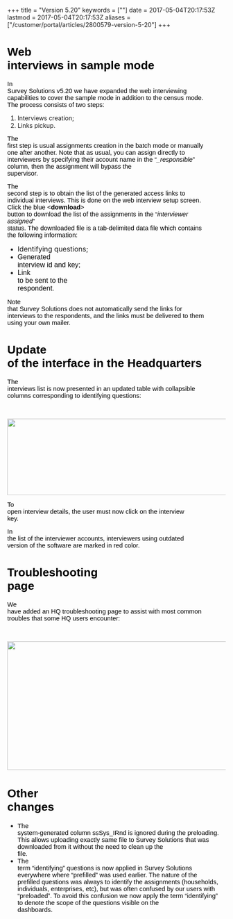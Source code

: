 +++
title = "Version 5.20"
keywords = [""]
date = 2017-05-04T20:17:53Z
lastmod = 2017-05-04T20:17:53Z
aliases = ["/customer/portal/articles/2800579-version-5-20"]
+++

<span id="docs-internal-guid-281e743c-d51d-c9e1-4aaf-adebd52c3239"><span style="font-size: 20pt; font-family: Arial; color: rgb(0, 0, 0); background-color: transparent; vertical-align: baseline; white-space: pre-wrap;">Web interviews in sample mode</span></span>
======================================================================================================================================================================================================================================================================

<span id="docs-internal-guid-281e743c-d51d-c9e1-4aaf-adebd52c3239"><span
style="font-size: 11pt; font-family: Arial; color: rgb(0, 0, 0); background-color: transparent; vertical-align: baseline; white-space: pre-wrap;">In
Survey Solutions v5.20 we have expanded the web interviewing
capabilities to cover the sample mode in addition to the census mode.
The process consists of two steps:</span></span>

1.  Interviews creation;
2.  Links pickup.

<span id="docs-internal-guid-281e743c-d51d-c9e1-4aaf-adebd52c3239"><span
style="font-size: 11pt; font-family: Arial; color: rgb(0, 0, 0); background-color: transparent; vertical-align: baseline; white-space: pre-wrap;">The
first step is usual assignments creation in the batch mode or manually
one after another. Note that as usual, you can assign directly to
interviewers by specifying their account name in the “</span><span
style="font-size: 11pt; font-family: Arial; color: rgb(0, 0, 0); background-color: transparent; font-style: italic; vertical-align: baseline; white-space: pre-wrap;">\_responsible</span><span
style="font-size: 11pt; font-family: Arial; color: rgb(0, 0, 0); background-color: transparent; vertical-align: baseline; white-space: pre-wrap;">”
column, then the assignment will bypass the supervisor.</span></span>

<span id="docs-internal-guid-281e743c-d51d-c9e1-4aaf-adebd52c3239"><span
style="font-size: 11pt; font-family: Arial; color: rgb(0, 0, 0); background-color: transparent; vertical-align: baseline; white-space: pre-wrap;">The
second step is to obtain the list of the generated access links to
individual interviews. This is done on the web interview setup screen.
Click the blue &lt;</span><span
style="font-size: 11pt; font-family: Arial; color: rgb(0, 0, 0); background-color: transparent; font-weight: 700; vertical-align: baseline; white-space: pre-wrap;">download</span><span
style="font-size: 11pt; font-family: Arial; color: rgb(0, 0, 0); background-color: transparent; vertical-align: baseline; white-space: pre-wrap;">&gt;
button to download the list of the assignments in the “</span><span
style="font-size: 11pt; font-family: Arial; color: rgb(0, 0, 0); background-color: transparent; font-style: italic; vertical-align: baseline; white-space: pre-wrap;">interviewer
assigned</span><span
style="font-size: 11pt; font-family: Arial; color: rgb(0, 0, 0); background-color: transparent; vertical-align: baseline; white-space: pre-wrap;">”
status. The downloaded file is a tab-delimited data file which contains
the following information:</span></span>

-   <span style="font-size:16px;">Identifying questions;</span>
-   <span style="font-size:16px;"><span
    style="font-family: Arial; color: rgb(0, 0, 0); background-color: transparent; vertical-align: baseline; white-space: pre-wrap;"><span
    style="background-color: transparent; vertical-align: baseline; white-space: pre-wrap;"><span
    style="background-color: transparent; vertical-align: baseline; white-space: pre-wrap;">Generated
    interview id and key;</span></span></span></span>
-   <span style="font-size:16px;"><span
    style="font-family: Arial; color: rgb(0, 0, 0); background-color: transparent; vertical-align: baseline; white-space: pre-wrap;"><span
    style="background-color: transparent; vertical-align: baseline; white-space: pre-wrap;"><span
    id="docs-internal-guid-281e743c-d51d-c9e1-4aaf-adebd52c3239"><span
    style="background-color: transparent; vertical-align: baseline; white-space: pre-wrap;"><span
    id="docs-internal-guid-281e743c-d51d-c9e1-4aaf-adebd52c3239"><span
    style="background-color: transparent; vertical-align: baseline; white-space: pre-wrap;">Link
    to be sent to the
    respondent.</span></span></span></span></span></span></span>

<span id="docs-internal-guid-281e743c-d51d-c9e1-4aaf-adebd52c3239"><span
style="font-size: 11pt; font-family: Arial; color: rgb(0, 0, 0); background-color: transparent; vertical-align: baseline; white-space: pre-wrap;">Note
that Survey Solutions does not automatically send the links for
interviews to the respondents, and the links must be delivered to them
using your own mailer. </span></span>

<span id="docs-internal-guid-281e743c-d520-0ae2-a0a2-9700769caded"><span style="font-size: 20pt; font-family: Arial; color: rgb(0, 0, 0); background-color: transparent; vertical-align: baseline; white-space: pre-wrap;">Update of the interface in the Headquarters</span></span>
====================================================================================================================================================================================================================================================================================

<span id="docs-internal-guid-281e743c-d520-0ae2-a0a2-9700769caded"><span
style="font-size: 11pt; font-family: Arial; color: rgb(0, 0, 0); background-color: transparent; vertical-align: baseline; white-space: pre-wrap;">The
interviews list is now presented in an updated table with collapsible
columns corresponding to identifying questions:</span></span>

 

<span id="docs-internal-guid-281e743c-d520-0ae2-a0a2-9700769caded"><span
style="font-size: 11pt; font-family: Arial; color: rgb(0, 0, 0); background-color: transparent; vertical-align: baseline; white-space: pre-wrap;"><img src="https://lh3.googleusercontent.com/EW2kMc-ZbDbNCKuVgxTjRwo-evr4ITCu3pSrCSMOKLU2kH3RLdkSBPZBEnWNEWwqyB7apSgXdkl_3bddyXGAF9SgafzvGw-IaY3RVanAuMQQGa5GpeCLh1olCoOQxH-iYcrTBDHK" width="624" height="176" /></span></span>

<span id="docs-internal-guid-281e743c-d520-0ae2-a0a2-9700769caded"><span
style="font-size: 11pt; font-family: Arial; color: rgb(0, 0, 0); background-color: transparent; vertical-align: baseline; white-space: pre-wrap;">To
open interview details, the user must now click on the interview
key.</span></span>

<span id="docs-internal-guid-281e743c-d520-0ae2-a0a2-9700769caded"><span
style="font-size: 11pt; font-family: Arial; color: rgb(0, 0, 0); background-color: transparent; vertical-align: baseline; white-space: pre-wrap;">In
the list of the interviewer accounts, interviewers using outdated
version of the software are marked in red color.</span></span>

<span id="docs-internal-guid-281e743c-d520-0ae2-a0a2-9700769caded"><span style="font-size: 20pt; font-family: Arial; color: rgb(0, 0, 0); background-color: transparent; vertical-align: baseline; white-space: pre-wrap;">Troubleshooting page</span></span>
=============================================================================================================================================================================================================================================================

<span id="docs-internal-guid-281e743c-d520-0ae2-a0a2-9700769caded"><span
style="font-size: 11pt; font-family: Arial; color: rgb(0, 0, 0); background-color: transparent; vertical-align: baseline; white-space: pre-wrap;">We
have added an HQ troubleshooting page to assist with most common
troubles that some HQ users encounter:</span></span>

 

<span id="docs-internal-guid-281e743c-d520-0ae2-a0a2-9700769caded"><span
style="font-size: 11pt; font-family: Arial; color: rgb(0, 0, 0); background-color: transparent; vertical-align: baseline; white-space: pre-wrap;"><img src="https://lh4.googleusercontent.com/yKaNasOxrmsSQjCzgNyegCnCd-Cn3kdOL9XZIwTDLOpbHBSE6rj3-k-mVaols3cQrGthEewXoAPVBfRlg17lkZ_JvpCpaY_KFrQE0Br3IzfsWd54-NqHEAaDdvNGaOeMnr1kkFwb" width="624" height="296" /></span></span>

<span id="docs-internal-guid-281e743c-d520-0ae2-a0a2-9700769caded"><span style="font-size: 20pt; font-family: Arial; color: rgb(0, 0, 0); background-color: transparent; vertical-align: baseline; white-space: pre-wrap;">Other changes</span></span>
======================================================================================================================================================================================================================================================

-   <span
    id="docs-internal-guid-281e743c-d520-0ae2-a0a2-9700769caded"><span
    style="font-size: 11pt; font-family: Arial; color: rgb(0, 0, 0); background-color: transparent; vertical-align: baseline; white-space: pre-wrap;">The
    system-generated column ssSys\_IRnd is ignored during the
    preloading. This allows uploading exactly same file to Survey
    Solutions that was downloaded from it without the need to clean up
    the file.</span></span>
-   <span
    id="docs-internal-guid-281e743c-d520-0ae2-a0a2-9700769caded"><span
    style="font-size: 11pt; font-family: Arial; color: rgb(0, 0, 0); background-color: transparent; vertical-align: baseline; white-space: pre-wrap;">The
    term “identifying” questions is now applied in Survey Solutions
    everywhere where “prefilled” was used earlier. The nature of the
    prefilled questions was always to identify the assignments
    (households, individuals, enterprises, etc), but was often confused
    by our users with “preloaded”. To avoid this confusion we now apply
    the term “identifying” to denote the scope of the questions visible
    on the dashboards.</span></span>
